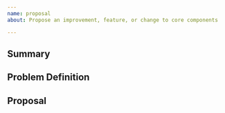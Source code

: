 ```yaml
---
name: proposal
about: Propose an improvement, feature, or change to core components

---
```


<!-- < < < < < < < < < < < < < < < < < < < < < < < < < < < < < < < < < ☺
v          ✰  Thanks for proposing an improvement or feature! ✰
v    Before smashing the submit button please review the template.
v    Word of caution: poorly thought-out proposals may be rejected
v                     without deliberation
☺ > > > > > > > > > > > > > > > > > > > > > > > > > > > > > > > > >  -->

## Summary

<!-- Short, concise description of the proposed feature / change -->

## Problem Definition

<!-- Why do we need this feature?
What problems may be addressed by introducing this feature?
What benefits does we gain by including this feature?
Are there any disadvantages of including this feature? -->

## Proposal

<!-- Detailed description of requirements of implementation -->

